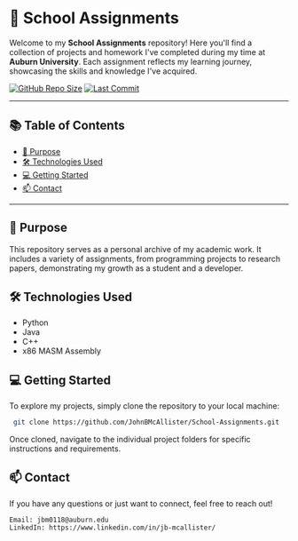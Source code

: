 # 🏫 School Assignments

Welcome to my **School Assignments** repository! Here you'll find a collection of projects and homework I've completed during my time at **Auburn University**. Each assignment reflects my learning journey, showcasing the skills and knowledge I've acquired.

[![GitHub Repo Size](https://img.shields.io/github/repo-size/JohnBMcAllister/School-Assignments?style=flat-square)](https://github.com/JohnBMcAllister/School-Assignments)
[![Last Commit](https://img.shields.io/github/last-commit/JohnBMcAllister/School-Assignments?style=flat-square)](https://github.com/JohnBMcAllister/School-Assignments)

---

## 📚 Table of Contents

- [🎯 Purpose](#-purpose)
- [🛠️ Technologies Used](#-technologies-used)
- [💻 Getting Started](#-getting-started)
- [📫 Contact](#-contact)

---

## 🎯 Purpose

This repository serves as a personal archive of my academic work. It includes a variety of assignments, from programming projects to research papers, demonstrating my growth as a student and a developer.

## 🛠️ Technologies Used

- Python
- Java
- C++
- x86 MASM Assembly
  
## 💻 Getting Started

To explore my projects, simply clone the repository to your local machine:

```bash
 git clone https://github.com/JohnBMcAllister/School-Assignments.git
```
Once cloned, navigate to the individual project folders for specific instructions and requirements.

## 📫 Contact

If you have any questions or just want to connect, feel free to reach out!

    Email: jbm0118@auburn.edu
    LinkedIn: https://www.linkedin.com/in/jb-mcallister/
